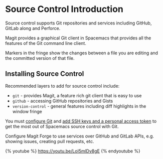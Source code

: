 # Source Control Introduction

Source control supports Git repositories and services including GitHub, GitLab along and Perforce.

Magit provides a graphical Git client in Spacemacs that provides all the features of the Git command line client.

Markers in the fringe show the changes between a file you are editing and the committed version of that file.

## Installing Source Control ##

Recommended layers to add for source control include:

* `git` - provides Magit, a feature rich git client that is easy to use
* `github` - accessing GitHub repositories and Gists
* `version-control` - general features including diff highlights in the window fringe

You must [configure Git](git-configuraiton.html) and [add SSH keys and a personal access token](source-code/github-configuration.md) to get the most out of Spacemacs source control with Git.

Configure Magit Forge to use services over GitHub and GitLab APIs, e.g. showing issues, creating pull requests, etc.

{% youtube %}
https://youtu.be/LoI5mlDv8gE
{% endyoutube %}
